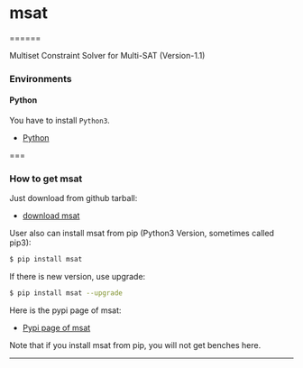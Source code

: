 # msat
======

Multiset Constraint Solver for Multi-SAT (Version-1.1)

### Environments

#### Python

You have to install `Python3`.
* [Python](https://www.python.org/)

===

### How to get msat

Just download from github tarball:
* [download msat](https://github.com/dokelung/msat/tarball/v1.1)

User also can install msat from pip (Python3 Version, sometimes called pip3):

```sh
$ pip install msat
```
If there is new version, use upgrade:

```sh
$ pip install msat --upgrade
```
Here is the pypi page of msat:

* [Pypi page of msat](https://pypi.python.org/pypi/msat)

Note that if you install msat from pip, you will not get benches here.

---
